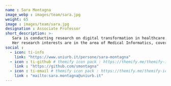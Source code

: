 ```yaml
---
name : Sara Montagna
image_webp : images/team/sara.jpg
weight: 65
image : images/team/sara.jpg
designation : Associate Professor
short_description: >-
   Sara is conducting research on digital transformation in healthcare.
   Her research interests are in the area of Medical Informatics, covering different areas, from AI-application to Internet of Medical Things and Digital Twins.
social :
  - icon: ti-info
    link: "https://www.uniurb.it/persone/sara-montagna"
  - icon : ti-github # themify icon pack : https://themify.me/themify-icons
    link : "https://github.com/smontagna"
  - icon : ti-email # themify icon pack : https://themify.me/themify-icons
    link : "mailto:sara.montagna@uniurb.it"
---
```


